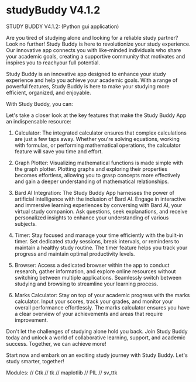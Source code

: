 # studyBuddy V4.1.2
STUDY BUDDY V4.1.2: (Python gui application)

Are you tired of studying alone and looking for a reliable study partner? Look no further! Study Buddy is here to revolutionize your study experience. Our innovative app connects you with like-minded individuals who share your academic goals, creating a supportive community that motivates and inspires you to reachyour full potential.

Study Buddy is an innovative app designed to enhance your study experience and help you achieve your academic goals. With a range of powerful features, Study Buddy is here to make your studying more efficient, organized, and enjoyable.

With Study Buddy, you can:

Let's take a closer look at the key features that make the Study Buddy App an indispensable resource:

1. Calculator: The integrated calculator ensures that complex calculations are just a few taps away. Whether you're solving equations, working with formulas, or performing mathematical operations, the calculator feature will save you time and effort.

2. Graph Plotter: Visualizing mathematical functions is made simple with the graph plotter. Plotting graphs and exploring their properties becomes effortless, allowing you to grasp concepts more effectively and gain a deeper understanding of mathematical relationships.

3. Bard AI Integration: The Study Buddy App harnesses the power of artificial intelligence with the inclusion of Bard AI. Engage in interactive and immersive learning experiences by conversing with Bard AI, your virtual study companion. Ask questions, seek explanations, and receive personalized insights to enhance your understanding of various subjects.

4. Timer: Stay focused and manage your time efficiently with the built-in timer. Set dedicated study sessions, break intervals, or reminders to maintain a healthy study routine. The timer feature helps you track your progress and maintain optimal productivity levels.

5. Browser: Access a dedicated browser within the app to conduct research, gather information, and explore online resources without switching between multiple applications. Seamlessly switch between studying and browsing to streamline your learning process.

6. Marks Calculator: Stay on top of your academic progress with the marks calculator. Input your scores, track your grades, and monitor your overall performance effortlessly. The marks calculator ensures you have a clear overview of your achievements and areas that require improvement.


Don't let the challenges of studying alone hold you back. Join Study Buddy today and unlock a world of collaborative learning, support, and academic success. Together, we can achieve more!

Start now and embark on an exciting study journey with Study Buddy. Let's study smarter, together!

Modules: 
// Ctk
// tk
// maplotlib
// PIL
// sv_ttk
